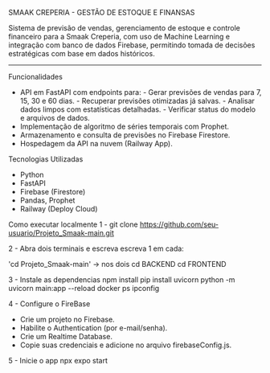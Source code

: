 SMAAK CREPERIA - GESTÃO DE ESTOQUE E FINANSAS

Sistema de previsão de vendas, gerenciamento de estoque e controle financeiro para a Smaak Creperia, com uso de Machine Learning e integração com banco de dados Firebase, permitindo tomada de decisões estratégicas com base em dados históricos.

------------------------------------------------------------------------------------------------------------------

Funcionalidades 

- API em FastAPI com endpoints para: 
      - Gerar previsões de vendas para 7, 15, 30 e 60 dias.
      - Recuperar previsões otimizadas já salvas.
      - Analisar dados limpos com estatísticas detalhadas.
      - Verificar status do modelo e arquivos de dados.
- Implementação de algoritmo de séries temporais com Prophet.
- Armazenamento e consulta de previsões no Firebase Firestore.
- Hospedagem da API na nuvem (Railway App).


Tecnologias Utilizadas

- Python
- FastAPI
- Firebase (Firestore)
- Pandas, Prophet
- Railway (Deploy Cloud)


Como executar localmente
1 - git clone https://github.com/seu-usuario/Projeto_Smaak-main.git

2 - Abra dois terminais e escreva escreva 1 em cada:

'cd Projeto_Smaak-main' -> nos dois
cd BACKEND
cd FRONTEND

3 - Instale as dependencias
npm install
pip install uvicorn
python -m uvicorn main:app --reload
docker ps
ipconfig

4 - Configure o FireBase

- Crie um projeto no Firebase.
- Habilite o Authentication (por e-mail/senha).
- Crie um Realtime Database.
- Copie suas credenciais e adicione no arquivo firebaseConfig.js.

5 - Inicie o app
npx expo start

